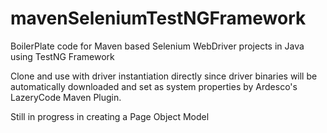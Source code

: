 # mavenSeleniumTestNGFramework

BoilerPlate code for Maven based Selenium WebDriver projects in Java using TestNG Framework

Clone and use with driver instantiation directly since driver binaries will be automatically downloaded and set as system properties by Ardesco's LazeryCode Maven Plugin.

Still in progress in creating a Page Object Model
